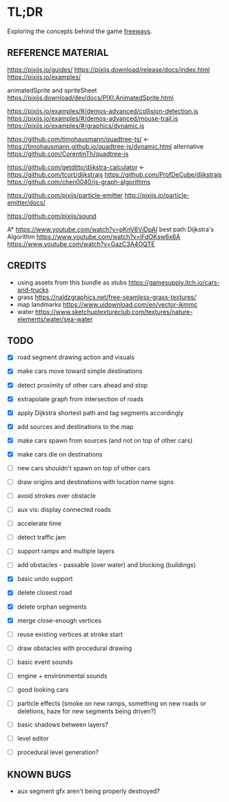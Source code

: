 # TL;DR

Exploring the concepts behind the game [freeways](https://captaingames.itch.io/freeways).

## REFERENCE MATERIAL

https://pixijs.io/guides/
https://pixijs.download/release/docs/index.html
https://pixijs.io/examples/

animatedSprite and spriteSheet https://pixijs.download/dev/docs/PIXI.AnimatedSprite.html


https://pixijs.io/examples/#/demos-advanced/collision-detection.js
https://pixijs.io/examples/#/demos-advanced/mouse-trail.js
https://pixijs.io/examples/#/graphics/dynamic.js

https://github.com/timohausmann/quadtree-ts/ <-
https://timohausmann.github.io/quadtree-js/dynamic.html
alternative https://github.com/CorentinTh/quadtree-js

https://github.com/getditto/dijkstra-calculator <-
https://github.com/tcort/dijkstrajs
https://github.com/ProfDeCube/dijkstrajs
https://github.com/chen0040/js-graph-algorithms

https://github.com/pixijs/particle-emitter
http://pixijs.io/particle-emitter/docs/

https://github.com/pixijs/sound


A* https://www.youtube.com/watch?v=pKnV6ViDpAI
best path Dijkstra's Algorithm https://www.youtube.com/watch?v=iFdOKsw6x6A
https://www.youtube.com/watch?v=GazC3A4OQTE


## CREDITS

- using assets from this bundle as stubs https://gamesupply.itch.io/cars-and-trucks
- grass https://naldzgraphics.net/free-seamless-grass-textures/
- map landmarks https://www.uidownload.com/en/vector-jkmmc
- water https://www.sketchuptextureclub.com/textures/nature-elements/water/sea-water


## TODO

- [x] road segment drawing action and visuals
- [x] make cars move toward simple destinations
- [x] detect proximity of other cars ahead and stop
- [x] extrapolate graph from intersection of roads
- [x] apply Dijkstra shortest path and tag segments accordingly
- [x] add sources and destinations to the map
- [x] make cars spawn from sources (and not on top of other cars)
- [x] make cars die on destinations
- [ ] new cars shouldn't spawn on top of other cars
- [ ] draw origins and destinations with location name signs
- [ ] avoid strokes over obstacle
- [ ] aux vis: display connected roads
- [ ] accelerate time
- [ ] detect traffic jam
- [ ] support ramps and multiple layers
- [ ] add obstacles - passable (over water) and blocking (buildings)

- [x] basic undo support
- [x] delete closest road
- [x] delete orphan segments
- [x] merge close-enough vertices
- [ ] reuse existing vertices at stroke start
- [ ] draw obstacles with procedural drawing
- [ ] basic event sounds
- [ ] engine + environmental sounds
- [ ] good looking cars
- [ ] particle effects (smoke on new ramps, something on new roads or deletions, haze for new segments being driven?)
- [ ] basic shadows between layers?
- [ ] level editor
- [ ] procedural level generation?


## KNOWN BUGS

- aux segment gfx aren't being properly destroyed?
